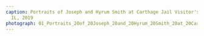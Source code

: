 ```yaml
---
caption: Portraits of Joseph and Hyrum Smith at Carthage Jail Visitor's Center, Carthage,
  IL, 2019
photograph: 01_Portraits_20of_20Joseph_20and_20Hyrum_20Smith_20at_20Carthage_20Jail_20Visitor%27s_20Center_2C_20Carthage_2C_20IL_2C_202019.jpg
---
```

